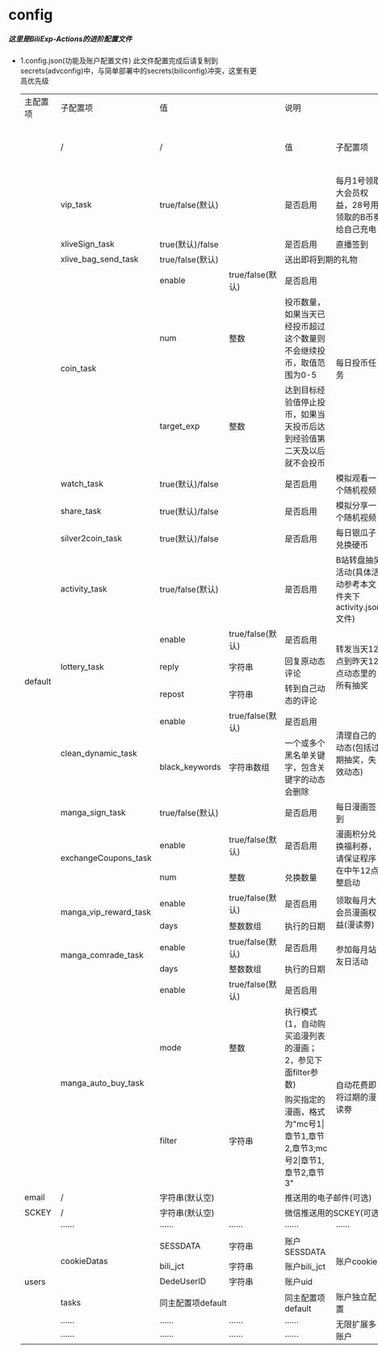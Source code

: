 config
====  
##### 这里是BiliExp-Actions的进阶配置文件

* 1.config.json(功能及账户配置文件)
    此文件配置完成后请复制到secrets(advconfig)中，与简单部署中的secrets(biliconfig)冲突，这里有更高优先级
    <table border=0 cellpadding=0 cellspacing=0 width=799 style='border-collapse:
     collapse;table-layout:fixed;width:597pt'>
     <col width=64 style='width:48pt'>
     <col width=147 style='mso-width-source:userset;mso-width-alt:5233;width:110pt'>
     <col width=95 style='mso-width-source:userset;mso-width-alt:3384;width:71pt'>
     <col width=106 style='mso-width-source:userset;mso-width-alt:3754;width:79pt'>
     <col width=102 style='mso-width-source:userset;mso-width-alt:3612;width:76pt'>
     <col width=94 style='mso-width-source:userset;mso-width-alt:3328;width:70pt'>
     <col width=63 style='mso-width-source:userset;mso-width-alt:2247;width:47pt'>
     <col width=64 span=2 style='width:48pt'>
     <tr height=18 style='height:13.8pt'>
      <td height=18 class=xl6527348 width=64 style='height:13.8pt;width:48pt'>主配置项</td>
      <td class=xl6527348 width=147 style='width:110pt'>子配置项</td>
      <td colspan=2 class=xl6527348 width=201 style='width:150pt'>值</td>
      <td colspan=3 class=xl6627348 width=259 style='width:193pt'>说明</td>
     </tr>
     <tr height=18 style='mso-height-source:userset;height:13.8pt'>
      <td height=18 class=xl1527348 style='height:13.8pt'></td>
      <td class=xl6527348>/</td>
      <td colspan=2 class=xl6527348>/</td>
      <td class=xl6627348 width=102 style='width:76pt'>值</td>
      <td class=xl6627348 width=94 style='width:70pt'>子配置项</td>
      <td class=xl6727348 width=63 style='width:47pt'>主配置项</td>
     </tr>
     <tr height=101 style='mso-height-source:userset;height:75.6pt'>
      <td rowspan=25 height=1248 class=xl6527348 style='height:937.2pt'>default</td>
      <td class=xl6527348>vip_task</td>
      <td colspan=2 class=xl6527348>true/false(默认)</td>
      <td class=xl6627348 width=102 style='width:76pt'>是否启用</td>
      <td class=xl6727348 width=94 style='width:70pt'>每月1号领取大会员权益，28号用领取的B币劵给自己充电</td>
      <td rowspan=25 class=xl6627348 width=63 style='width:47pt'>全局默认配置</td>
     </tr>
     <tr height=18 style='height:13.8pt'>
      <td height=18 class=xl6527348 style='height:13.8pt'>xliveSign_task</td>
      <td colspan=2 class=xl6527348>true(默认)/false</td>
      <td class=xl6627348 width=102 style='width:76pt'>是否启用</td>
      <td class=xl6627348 width=94 style='width:70pt'>直播签到</td>
     </tr>
     <tr height=18 style='height:13.8pt'>
      <td height=18 class=xl6527348 style='height:13.8pt'>xlive_bag_send_task</td>
      <td colspan=2 class=xl6527348>true/false(默认)</td>
      <td colspan=2 class=xl6627348 width=196 style='width:146pt'>送出即将到期的礼物</td>
     </tr>
     <tr height=18 style='height:13.8pt'>
      <td rowspan=3 height=290 class=xl6527348 style='height:217.8pt'>coin_task</td>
      <td class=xl6527348>enable</td>
      <td class=xl6527348>true/false(默认)</td>
      <td class=xl6627348 width=102 style='width:76pt'>是否启用</td>
      <td rowspan=3 class=xl6627348 width=94 style='width:70pt'>每日投币任务</td>
     </tr>
     <tr height=134 style='mso-height-source:userset;height:100.2pt'>
      <td height=134 class=xl6527348 style='height:100.2pt'>num</td>
      <td class=xl6527348>整数</td>
      <td class=xl6627348 width=102 style='width:76pt'>投币数量，如果当天已经投币超过这个数量则不会继续投币，取值范围为0-5</td>
     </tr>
     <tr height=138 style='mso-height-source:userset;height:103.8pt'>
      <td height=138 class=xl6527348 style='height:103.8pt'>target_exp</td>
      <td class=xl6527348>整数</td>
      <td class=xl6627348 width=102 style='width:76pt'>达到目标经验值停止投币，如果当天投币后达到经验值第二天及以后就不会投币</td>
     </tr>
     <tr height=37 style='height:27.6pt'>
      <td height=37 class=xl6527348 style='height:27.6pt'>watch_task</td>
      <td colspan=2 class=xl6527348>true(默认)/false</td>
      <td class=xl6627348 width=102 style='width:76pt'>是否启用</td>
      <td class=xl6627348 width=94 style='width:70pt'>模拟观看一个随机视频</td>
     </tr>
     <tr height=37 style='height:27.6pt'>
      <td height=37 class=xl6527348 style='height:27.6pt'>share_task</td>
      <td colspan=2 class=xl6527348>true(默认)/false</td>
      <td class=xl6627348 width=102 style='width:76pt'>是否启用</td>
      <td class=xl6627348 width=94 style='width:70pt'>模拟分享一个随机视频</td>
     </tr>
     <tr height=37 style='height:27.6pt'>
      <td height=37 class=xl6527348 style='height:27.6pt'>silver2coin_task</td>
      <td colspan=2 class=xl6527348>true(默认)/false</td>
      <td class=xl6627348 width=102 style='width:76pt'>是否启用</td>
      <td class=xl6627348 width=94 style='width:70pt'>每日银瓜子兑换硬币</td>
     </tr>
     <tr height=110 style='height:82.8pt'>
      <td height=110 class=xl6527348 style='height:82.8pt'>activity_task</td>
      <td colspan=2 class=xl6527348>true/false(默认)</td>
      <td class=xl6627348 width=102 style='width:76pt'>是否启用</td>
      <td class=xl6627348 width=94 style='width:70pt'>B站转盘抽奖活动(具体活动参考本文件夹下activity.json文件)</td>
     </tr>
     <tr height=18 style='height:13.8pt'>
      <td rowspan=3 height=94 class=xl6527348 style='height:71.4pt'>lottery_task</td>
      <td class=xl6527348>enable</td>
      <td class=xl6527348>true/false(默认)</td>
      <td class=xl6627348 width=102 style='width:76pt'>是否启用</td>
      <td rowspan=3 class=xl6627348 width=94 style='width:70pt'>转发当天12点到昨天12点动态里的所有抽奖</td>
     </tr>
     <tr height=38 style='mso-height-source:userset;height:28.8pt'>
      <td height=38 class=xl6527348 style='height:28.8pt'>reply</td>
      <td class=xl6527348>字符串</td>
      <td class=xl6627348 width=102 style='width:76pt'>回复原动态评论</td>
     </tr>
     <tr height=38 style='mso-height-source:userset;height:28.8pt'>
      <td height=38 class=xl6527348 style='height:28.8pt'>repost</td>
      <td class=xl6527348>字符串</td>
      <td class=xl6627348 width=102 style='width:76pt'>转到自己动态的评论</td>
     </tr>
     <tr height=18 style='height:13.8pt'>
      <td rowspan=2 height=96 class=xl6527348 style='height:72.0pt'>clean_dynamic_task</td>
      <td class=xl6527348>enable</td>
      <td class=xl6527348>true/false(默认)</td>
      <td class=xl6627348 width=102 style='width:76pt'>是否启用</td>
      <td rowspan=2 class=xl6627348 width=94 style='width:70pt'>清理自己的动态(包括过期抽奖，失效动态)</td>
     </tr>
     <tr height=78 style='mso-height-source:userset;height:58.2pt'>
      <td height=78 class=xl6527348 style='height:58.2pt'>black_keywords</td>
      <td class=xl6527348>字符串数组</td>
      <td class=xl6627348 width=102 style='width:76pt'>一个或多个黑名单关键字，包含关键字的动态会删除</td>
     </tr>
     <tr height=18 style='mso-height-source:userset;height:13.2pt'>
      <td height=18 class=xl6527348 style='height:13.2pt'>manga_sign_task</td>
      <td colspan=2 class=xl6527348>true/false(默认)</td>
      <td class=xl6627348 width=102 style='width:76pt'>是否启用</td>
      <td class=xl6627348 width=94 style='width:70pt'>每日漫画签到</td>
     </tr>
     <tr height=36 style='mso-height-source:userset;height:27.0pt'>
      <td rowspan=2 height=72 class=xl6527348 style='height:54.0pt'>exchangeCoupons_task</td>
      <td class=xl6527348>enable</td>
      <td class=xl6527348>true/false(默认)</td>
      <td class=xl6627348 width=102 style='width:76pt'>是否启用</td>
      <td rowspan=2 class=xl6627348 width=94 style='width:70pt'>漫画积分兑换福利券，请保证程序在中午12点整启动</td>
     </tr>
     <tr height=36 style='mso-height-source:userset;height:27.0pt'>
      <td height=36 class=xl6527348 style='height:27.0pt'>num</td>
      <td class=xl6527348>整数</td>
      <td class=xl6627348 width=102 style='width:76pt'>兑换数量</td>
     </tr>
     <tr height=22 style='mso-height-source:userset;height:16.2pt'>
      <td rowspan=2 height=55 class=xl6527348 style='height:40.8pt'>manga_vip_reward_task</td>
      <td class=xl6527348>enable</td>
      <td class=xl6527348>true/false(默认)</td>
      <td class=xl6627348 width=102 style='width:76pt'>是否启用</td>
      <td rowspan=2 class=xl6627348 width=94 style='width:70pt'>领取每月大会员漫画权益(漫读劵)</td>
     </tr>
     <tr height=33 style='mso-height-source:userset;height:24.6pt'>
      <td height=33 class=xl6527348 style='height:24.6pt'>days</td>
      <td class=xl6527348>整数数组</td>
      <td class=xl6627348 width=102 style='width:76pt'>执行的日期</td>
     </tr>
     <tr height=21 style='mso-height-source:userset;height:15.6pt'>
      <td rowspan=2 height=45 class=xl6527348 style='height:33.6pt'>manga_comrade_task</td>
      <td class=xl6527348>enable</td>
      <td class=xl6527348>true/false(默认)</td>
      <td class=xl6627348 width=102 style='width:76pt'>是否启用</td>
      <td rowspan=2 class=xl6627348 width=94 style='width:70pt'>参加每月站友日活动</td>
     </tr>
     <tr height=24 style='mso-height-source:userset;height:18.0pt'>
      <td height=24 class=xl6527348 style='height:18.0pt'>days</td>
      <td class=xl6527348>整数数组</td>
      <td class=xl6627348 width=102 style='width:76pt'>执行的日期</td>
     </tr>
     <tr height=18 style='height:13.8pt'>
      <td rowspan=3 height=220 class=xl6527348 style='height:165.6pt'>manga_auto_buy_task</td>
      <td class=xl6527348>enable</td>
      <td class=xl6527348>true/false(默认)</td>
      <td class=xl6627348 width=102 style='width:76pt'>是否启用</td>
      <td class=xl6627348 width=94 style='width:70pt'></td>
     </tr>
     <tr height=92 style='height:69.0pt'>
      <td height=92 class=xl6527348 style='height:69.0pt'>mode</td>
      <td class=xl6527348>整数</td>
      <td class=xl6627348 width=102 style='width:76pt'>执行模式(1，自动购买追漫列表的漫画；2，参见下面filter参数)</td>
      <td rowspan=2 class=xl6627348 width=94 style='width:70pt'>自动花费即将过期的漫读劵</td>
     </tr>
     <tr height=110 style='height:82.8pt'>
      <td height=110 class=xl6527348 style='height:82.8pt'>filter</td>
      <td class=xl6527348>字符串</td>
      <td class=xl6627348 width=102 style='width:76pt'>购买指定的漫画，格式为&quot;mc号1|章节1,章节2,章节3;mc号2|章节1,章节2,章节3&quot;</td>
     </tr>
     <tr height=18 style='height:13.8pt'>
      <td height=18 class=xl6527348 style='height:13.8pt'>email</td>
      <td class=xl6527348>/</td>
      <td colspan=2 class=xl6527348>字符串(默认空)</td>
      <td colspan=3 class=xl6627348 width=259 style='width:193pt'>推送用的电子邮件(可选)</td>
     </tr>
     <tr height=18 style='height:13.8pt'>
      <td height=18 class=xl6527348 style='height:13.8pt'>SCKEY</td>
      <td class=xl6527348>/</td>
      <td colspan=2 class=xl6527348>字符串(默认空)</td>
      <td colspan=3 class=xl6627348 width=259 style='width:193pt'>微信推送用的SCKEY(可选)</td>
     </tr>
     <tr height=18 style='height:13.8pt'>
      <td rowspan=7 height=145 class=xl6527348 style='height:110.4pt'>users</td>
      <td class=xl6527348>······</td>
      <td class=xl6527348>······</td>
      <td class=xl6527348>······</td>
      <td class=xl6627348 width=102 style='width:76pt'>······</td>
      <td class=xl6627348 width=94 style='width:70pt'>······</td>
      <td rowspan=7 class=xl6627348 width=63 style='width:47pt'>账户配置(数组)</td>
     </tr>
     <tr height=18 style='height:13.8pt'>
      <td rowspan=3 height=54 class=xl6527348 style='height:41.4pt'>cookieDatas</td>
      <td class=xl6527348>SESSDATA</td>
      <td class=xl6527348>字符串</td>
      <td class=xl6527348>账户SESSDATA</td>
      <td rowspan=3 class=xl6627348 width=94 style='width:70pt'>账户cookie</td>
     </tr>
     <tr height=18 style='height:13.8pt'>
      <td height=18 class=xl6527348 style='height:13.8pt'>bili_jct</td>
      <td class=xl6527348>字符串</td>
      <td class=xl6527348>账户bili_jct</td>
     </tr>
     <tr height=18 style='height:13.8pt'>
      <td height=18 class=xl6527348 style='height:13.8pt'>DedeUserID</td>
      <td class=xl6527348>字符串</td>
      <td class=xl6527348>账户uid</td>
     </tr>
     <tr height=37 style='height:27.6pt'>
      <td height=37 class=xl6527348 style='height:27.6pt'>tasks</td>
      <td colspan=2 class=xl6527348>同主配置项default</td>
      <td class=xl6627348 width=102 style='width:76pt'>同主配置项default</td>
      <td class=xl6627348 width=94 style='width:70pt'>账户独立配置</td>
     </tr>
     <tr height=18 style='height:13.8pt'>
      <td height=18 class=xl6527348 style='height:13.8pt'>······</td>
      <td class=xl6527348>······</td>
      <td class=xl6527348>······</td>
      <td class=xl6627348 width=102 style='width:76pt'>······</td>
      <td rowspan=2 class=xl6627348 width=94 style='width:70pt'>无限扩展多账户</td>
     </tr>
     <tr height=18 style='height:13.8pt'>
      <td height=18 class=xl6527348 style='height:13.8pt'>······</td>
      <td class=xl6527348>······</td>
      <td class=xl6527348>······</td>
      <td class=xl6627348 width=102 style='width:76pt'>······</td>
     </tr>
    </table>

